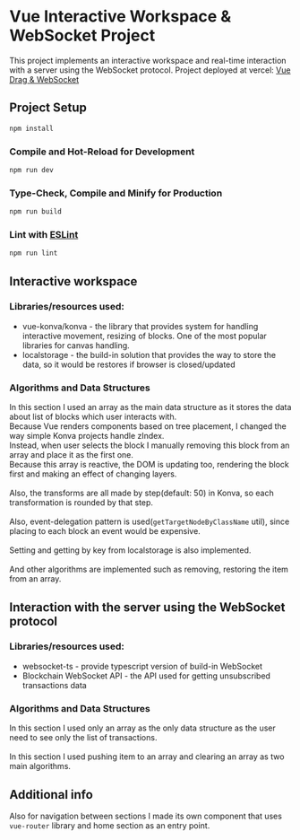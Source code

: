 # Vue Interactive Workspace & WebSocket Project

This project implements an interactive workspace and real-time interaction with a server using the WebSocket protocol.
Project deployed at vercel: [Vue Drag & WebSocket](https://vue-drag-websocket-l5unsmkjg-ivanrozbs-projects.vercel.app/)

## Project Setup

```sh
npm install
```

### Compile and Hot-Reload for Development

```sh
npm run dev
```

### Type-Check, Compile and Minify for Production

```sh
npm run build
```

### Lint with [ESLint](https://eslint.org/)

```sh
npm run lint
```

## Interactive workspace

### Libraries/resources used:
- vue-konva/konva - the library that provides system for handling interactive movement, resizing of blocks. One of the most popular libraries for canvas handling.
- localstorage - the build-in solution that provides the way to store the data, so it would be restores if browser is closed/updated

### Algorithms and Data Structures
In this section I used an array as the main data structure as it stores the data about list of blocks which user interacts with.
<br/>
Because Vue renders components based on tree placement, I changed the way simple Konva projects handle zIndex.
<br/>
Instead, when user selects the block I manually removing this block from an array and place it as the first one.
<br/>
Because this array is reactive, the DOM is updating too, rendering the block first and making an effect of changing layers.
<br/>
<br/>
Also, the transforms are all made by step(default: 50) in Konva, so each transformation is rounded by that step.
<br/>
<br/>
Also, event-delegation pattern is used(```getTargetNodeByClassName``` util), since placing to each block an event would be expensive.
<br/>
<br/>
Setting and getting by key from localstorage is also implemented.
<br/>
<br/>
And other algorithms are implemented such as removing, restoring the item from an array.

## Interaction with the server using the WebSocket protocol

### Libraries/resources used:
- websocket-ts - provide typescript version of build-in WebSocket
- Blockchain WebSocket API - the API used for getting unsubscribed transactions data

### Algorithms and Data Structures
In this section I used only an array as the only data structure as the user need to see only the list of transactions.
<br/>
<br/>
In this section I used pushing item to an array and clearing an array as two main algorithms.

## Additional info
Also for navigation between sections I made its own component that uses ```vue-router``` library and home section as an entry point.
